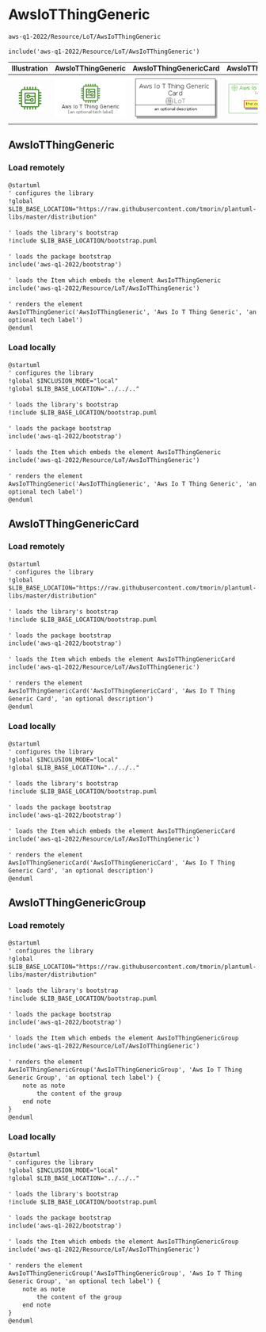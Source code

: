 # AwsIoTThingGeneric


```text
aws-q1-2022/Resource/LoT/AwsIoTThingGeneric
```

```text
include('aws-q1-2022/Resource/LoT/AwsIoTThingGeneric')
```



| Illustration | AwsIoTThingGeneric | AwsIoTThingGenericCard | AwsIoTThingGenericGroup |
| :---: | :---: | :---: | :---: |
| ![illustration for Illustration](../../../aws-q1-2022/Resource/LoT/AwsIoTThingGeneric.png) | ![illustration for AwsIoTThingGeneric](../../../aws-q1-2022/Resource/LoT/AwsIoTThingGeneric.Local.png) | ![illustration for AwsIoTThingGenericCard](../../../aws-q1-2022/Resource/LoT/AwsIoTThingGenericCard.Local.png) | ![illustration for AwsIoTThingGenericGroup](../../../aws-q1-2022/Resource/LoT/AwsIoTThingGenericGroup.Local.png) |




## AwsIoTThingGeneric

### Load remotely
```plantuml
@startuml
' configures the library
!global $LIB_BASE_LOCATION="https://raw.githubusercontent.com/tmorin/plantuml-libs/master/distribution"

' loads the library's bootstrap
!include $LIB_BASE_LOCATION/bootstrap.puml

' loads the package bootstrap
include('aws-q1-2022/bootstrap')

' loads the Item which embeds the element AwsIoTThingGeneric
include('aws-q1-2022/Resource/LoT/AwsIoTThingGeneric')

' renders the element
AwsIoTThingGeneric('AwsIoTThingGeneric', 'Aws Io T Thing Generic', 'an optional tech label')
@enduml
```

### Load locally
```plantuml
@startuml
' configures the library
!global $INCLUSION_MODE="local"
!global $LIB_BASE_LOCATION="../../.."

' loads the library's bootstrap
!include $LIB_BASE_LOCATION/bootstrap.puml

' loads the package bootstrap
include('aws-q1-2022/bootstrap')

' loads the Item which embeds the element AwsIoTThingGeneric
include('aws-q1-2022/Resource/LoT/AwsIoTThingGeneric')

' renders the element
AwsIoTThingGeneric('AwsIoTThingGeneric', 'Aws Io T Thing Generic', 'an optional tech label')
@enduml
```

## AwsIoTThingGenericCard

### Load remotely
```plantuml
@startuml
' configures the library
!global $LIB_BASE_LOCATION="https://raw.githubusercontent.com/tmorin/plantuml-libs/master/distribution"

' loads the library's bootstrap
!include $LIB_BASE_LOCATION/bootstrap.puml

' loads the package bootstrap
include('aws-q1-2022/bootstrap')

' loads the Item which embeds the element AwsIoTThingGenericCard
include('aws-q1-2022/Resource/LoT/AwsIoTThingGeneric')

' renders the element
AwsIoTThingGenericCard('AwsIoTThingGenericCard', 'Aws Io T Thing Generic Card', 'an optional description')
@enduml
```

### Load locally
```plantuml
@startuml
' configures the library
!global $INCLUSION_MODE="local"
!global $LIB_BASE_LOCATION="../../.."

' loads the library's bootstrap
!include $LIB_BASE_LOCATION/bootstrap.puml

' loads the package bootstrap
include('aws-q1-2022/bootstrap')

' loads the Item which embeds the element AwsIoTThingGenericCard
include('aws-q1-2022/Resource/LoT/AwsIoTThingGeneric')

' renders the element
AwsIoTThingGenericCard('AwsIoTThingGenericCard', 'Aws Io T Thing Generic Card', 'an optional description')
@enduml
```

## AwsIoTThingGenericGroup

### Load remotely
```plantuml
@startuml
' configures the library
!global $LIB_BASE_LOCATION="https://raw.githubusercontent.com/tmorin/plantuml-libs/master/distribution"

' loads the library's bootstrap
!include $LIB_BASE_LOCATION/bootstrap.puml

' loads the package bootstrap
include('aws-q1-2022/bootstrap')

' loads the Item which embeds the element AwsIoTThingGenericGroup
include('aws-q1-2022/Resource/LoT/AwsIoTThingGeneric')

' renders the element
AwsIoTThingGenericGroup('AwsIoTThingGenericGroup', 'Aws Io T Thing Generic Group', 'an optional tech label') {
    note as note
        the content of the group
    end note
}
@enduml
```

### Load locally
```plantuml
@startuml
' configures the library
!global $INCLUSION_MODE="local"
!global $LIB_BASE_LOCATION="../../.."

' loads the library's bootstrap
!include $LIB_BASE_LOCATION/bootstrap.puml

' loads the package bootstrap
include('aws-q1-2022/bootstrap')

' loads the Item which embeds the element AwsIoTThingGenericGroup
include('aws-q1-2022/Resource/LoT/AwsIoTThingGeneric')

' renders the element
AwsIoTThingGenericGroup('AwsIoTThingGenericGroup', 'Aws Io T Thing Generic Group', 'an optional tech label') {
    note as note
        the content of the group
    end note
}
@enduml
```

